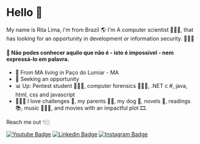 # Hello 🖖

My name is Rita Lima, i'm from Brazil 🌎 I'm A computer scientist 👩🏻‍🎓, that has looking for an opportunity in development or information security. 👩🏻‍💻

#### 📓 Não podes conhecer aquilo que não é - isto é impossível - nem expressá-lo em palavra.

- 📍 From MA living in Paço do Lumiar - MA
- 🔎 Seeking an opportunity
- 📊 Up: Pentest student 👩🏻‍💻, computer forensics 🕵🏻‍♀️, .NET c #, java, html, css and javascript
- 🧍🏻‍♀️ I love challenges 🧐, my parents 👫🏻,
my dog 🐶, novels 🥰, readings 📚, music 👩🏻‍🎤,  and movies with an impactful plot 🎞.

Reach me out 👇🏼

[![Youtube Badge](https://img.shields.io/badge/-Youtube-FF0000?style=flat-square&labelColor=FF0000&logo=youtube&logoColor=white&link=https://www.youtube.com/c/RitharLima/featured)](https://www.youtube.com/channel/UCRhKK6VrISnIWPJjYxBPKnA/videos) [![Linkedin Badge](https://img.shields.io/badge/-LinkedIn-blue?style=flat-square&logo=Linkedin&logoColor=white&link=https://www.linkedin.com/in/ritalimadev/)](https://www.linkedin.com/in/isadora-rodrigues-stangarlin-48402b141/) [![Instagram Badge](https://img.shields.io/badge/-Instagram-violet?style=flat-square&logo=Instagram&logoColor=white&link=https://www.instagram.com/papodedev/)](https://www.instagram.com/riita.lima/)

